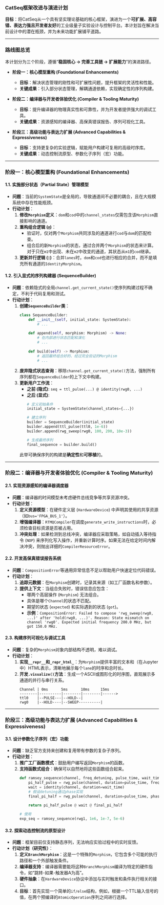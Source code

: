 ### CatSeq框架改进与演进计划

**目标**：将CatSeq从一个具有坚实理论基础的核心框架，演进为一个**可扩展、高容错、表达力强且开发者友好**的工业级量子实验设计与控制平台。本计划旨在解决当前设计中的潜在瓶颈，并为未来功能扩展铺平道路。

---

### 路线图总览

本计划分为三个阶段，遵循“**稳固核心 -> 完善工具链 -> 扩展能力**”的演进路径。

* **阶段一：核心模型重构 (Foundational Enhancements)**
    * **目标**：解决状态管理的刚性和可扩展性问题，提升框架的灵活性和性能。
    * **关键成果**：引入部分状态管理，解耦通道依赖，实现确定性的序列构建。

* **阶段二：编译器与开发者体验优化 (Compiler & Tooling Maturity)**
    * **目标**：提升编译器的物理真实性和可靠性，并为开发者提供强大的调试工具。
    * **关键成果**：资源感知的编译器、高保真错误报告、序列可视化工具。

* **阶段三：高级功能与表达力扩展 (Advanced Capabilities & Expressiveness)**
    * **目标**：支持更复杂的实验逻辑，赋能用户构建可复用的高级时序库。
    * **关键成果**：动态控制流原型、参数化子序列（宏）功能。

---

### 阶段一：核心模型重构 (Foundational Enhancements)

#### 1.1. 实施部分状态（Partial State）管理模型
* **问题**：当前的`SystemState`是全局的，导致通道间不必要的耦合，且在大规模系统中存在性能瓶颈。
* **行动计划**：
    1.  **修改`Morphism`定义**：`dom`和`cod`中的`channel_states`仅需包含该`Morphism`直接影响的通道。
    2.  **重构组合逻辑 (`@`)**：
        * 验证时，仅对两个`Morphism`共同涉及的通道进行`cod`与`dom`的匹配检查。
        * 组合后的新`Morphism`的状态，通过合并两个`Morphism`的状态来计算。对于只在`m1`中出现、未在`m2`中改变的通道，其状态从`m1`的`cod`继承。
    3.  **更新并行逻辑 (`|`)**：合并`lanes`时，`dom`和`cod`也进行相应的合并，而不是填充所有通道的`IdentityMorphism`。

#### 1.2. 引入显式的序列构建器 (SequenceBuilder)
* **问题**：依赖隐式的全局`channel.get_current_state()`使序列构建过程不确定，不利于代码复用和测试。
* **行动计划**：
    1.  **创建`SequenceBuilder`类**：
        ```python
        class SequenceBuilder:
            def __init__(self, initial_state: SystemState):
                # ...
            
            def append(self, morphism: Morphism) -> None:
                # 在内部进行状态匹配和演化
                # ...
                
            def build(self) -> Morphism:
                # 返回最终组合好的、经过完全验证的Morphism
                # ...
        ```
    2.  **废弃隐式状态查询**：移除`channel.get_current_state()`方法，强制所有序列都在`SequenceBuilder`的上下文中构建。
    3.  **更新用户工作流**：
        * **之前 (隐式)**: `seq = ttl_pulse(...) @ identity(rwg0, ...)`
        * **之后 (显式)**:
            ```python
            # 定义初始条件
            initial_state = SystemState(channel_states={...})
            
            # 建立序列
            builder = SequenceBuilder(initial_state)
            builder.append(ttl_pulse(ttl0, 1e-6))
            builder.append(rwg_sweep(rwg0, 100, 200, 10e-3))
            
            # 生成最终序列
            final_sequence = builder.build()
            ```
        此举可确保序列的构建是**确定性**和**可移植**的。

---

### 阶段二：编译器与开发者体验优化 (Compiler & Tooling Maturity)

#### 2.1. 实现资源感知的编译器调度器
* **问题**：编译器的时间模型未考虑硬件总线竞争等共享资源冲突。
* **行动计划**：
    1.  **定义资源模型**：在硬件定义层 (`HardwareDevice`) 中声明其使用的共享资源（如`bus='FPGA_BUS_1'`）。
    2.  **增强编译器**：`RTMQCompiler`在调度`generate_write_instructions`时，必须检查目标资源是否被占用。
    3.  **冲突处理**：如果检测到总线冲突，编译器应采取策略，如自动插入等待指令 (`NOP`) 来序列化写入操作，并重新计算时序。如果无法在给定时间内解决冲突，则抛出详细的`CompilerResourceError`。

#### 2.2. 开发高保真错误报告系统
* **问题**：`CompositionError`等通用异常信息不足以帮助用户快速定位代码错误。
* **行动计划**：
    1.  **追踪元数据**：在`Morphism`创建时，记录其来源（如工厂函数名和参数）。
    2.  **提供上下文**：当组合失败时，错误信息应包含：
        * 哪两个高层操作 (`Morphism`) 无法组合。
        * 具体是哪个`Channel`的状态不匹配。
        * 期望的状态 (`expected`) 和实际遇到的状态 (`got`)。
        * **示例**：`CompositionError: Failed to compose 'rwg_sweep(rwg0, ...)' after 'hold(rwg0, ...)'. Reason: State mismatch on channel 'rwg0'. Expected initial frequency 200.0 MHz, but got 150.0 MHz.`

#### 2.3. 构建序列可视化与调试工具
* **问题**：复杂的`Morphism`对象内部结构不透明，难以调试。
* **行动计划**：
    1.  **实现`__repr__`和`_repr_html_`**：为`Morphism`提供丰富的文本和（在Jupyter中）HTML表示，清晰地展示每个`lane`的时序和总时长。
    2.  **开发`.visualize()`方法**：生成一个ASCII或图形化的时序图，直观展示多通道的并行与串行关系。
        ```
        Channel | 0ms      5ms      10ms     15ms
        --------|----------|--------|--------|------>
        ttl0    |--PULSE---|--HOLD--|
        rwg0    |--HOLD----|--SWEEP----------|
        ```

---

### 阶段三：高级功能与表达力扩展 (Advanced Capabilities & Expressiveness)

#### 3.1. 设计参数化子序列（宏）功能
* **问题**：缺乏官方支持来创建和复用带有参数的复杂子序列。
* **行动计划**：
    1.  **推广工厂函数模式**：鼓励用户编写返回`Morphism`的函数。
    2.  **支持函数式组合**：确保可以自然地将这些函数组合起来。
        ```python
        def ramsey_sequence(channel, freq_detuning, pulse_time, wait_time) -> Morphism:
            pi_half_pulse = rwg_pulse(channel, duration=pulse_time, freq_offset=0)
            wait = identity(channel, duration=wait_time)
            # 假设detuning通过phase实现
            final_pi_half = rwg_pulse(channel, duration=pulse_time, phase_offset=freq_detuning*wait_time)
            
            return pi_half_pulse @ wait @ final_pi_half
        
        # 使用
        exp_seq = ramsey_sequence(rwg1, 1e6, 1e-7, 5e-6)
        ```

#### 3.2. 探索动态控制流的原型设计
* **问题**：框架目前仅支持静态序列，无法响应实验过程中的实时反馈。
* **行动计划（研究性）**：
    1.  **定义`BranchMorphism`**：这是一个特殊的`Morphism`，它包含多个可能的执行路径和一个外部触发条件。
    2.  **编译器支持**：编译器需要能将这种`BranchMorphism`编译为特定的硬件指令，如“跳转-如果-触发器A为高”。
    3.  **硬件抽象**：在`HardwareDevice`协议中添加与实时触发和条件执行相关的接口。
    4.  **目标**：首先实现一个简单的`if/else`结构，例如，根据一个TTL输入信号的值，在两个预编译的`AtomicOperation`序列之间进行选择。
